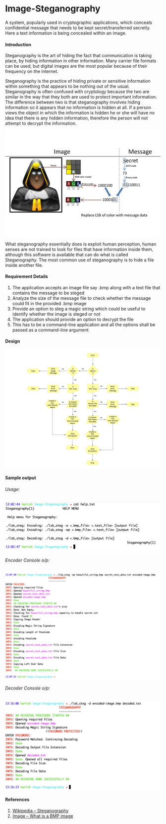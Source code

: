 # Image-Steganography
A system, popularly used in cryptographic applications, which conceals confidential message that needs to be kept secret/transferred secretly. Here a text information is being concealed within an image.

#### Introduction
Steganography is the art of hiding the fact that communication is taking place, by hiding information in other information. Many carrier file formats can be used, but digital images are the most popular because of their frequency on the internet.

 Steganography is the practice of hiding private or sensitive information within something that appears to be nothing out of the usual. Steganography is often confused with cryptology because the two are similar in the way that they both are used to protect important information. The difference between two is that steganography involves hiding information so it appears that no information is hidden at all. If a person views the object in which the information is hidden he or she will have no idea that there is any hidden information, therefore the person will not attempt to decrypt the information.

![titleimage](ScreenShots/image-steganography.jpeg#center)

What steganography essentially does is exploit human perception, human senses are not trained to look for files that have information inside them, although this software is available that can do what is called Steganography. The most common use of steganography is to hide a file inside another file.

#### Requirement Details
1. The application accepts an image file say .bmp along with a text file that contains the message to be steged
2. Analyze the size of the message file to check whether the message could fit in the provided .bmp image
3. Provide an option to steg a magic string which could be useful to identify whether the image is steged or not
4. The application should provide an option to decrypt the file
5. This has to be a command-line application and all the options shall be passed as a command-line argument

#### Design
![design](ScreenShots/Design.jpg)

#### Sample output
###### Usage:
![helpmenu](ScreenShots/cmdline_usage_with_arguments.jpg)

###### Encoder Console o/p:
![encoder](ScreenShots/encoding_steps_and_output_at_different_stages.jpg)

###### Decoder Console o/p:
![decoder](ScreenShots/decoding_steps_and_output_at_different_stages.jpg)

#### References
1. [Wikipedia – Steganography](https://en.wikipedia.org/wiki/Steganography)
2. [Image – What is a BMP image](https://en.wikipedia.org/wiki/BMP)

